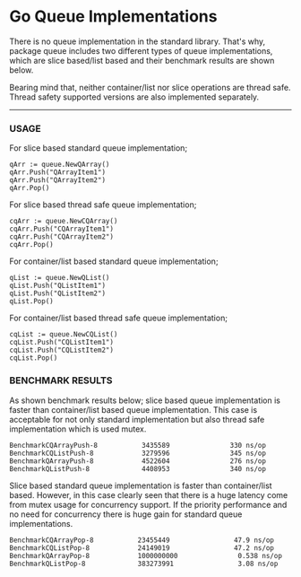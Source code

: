 # Go Queue Implementations

There is no queue implementation in the standard library. 
That's why, package queue includes two different types of queue implementations, 
which are slice based/list based and their benchmark results are shown below. 

Bearing mind that, neither container/list nor slice operations are thread safe. 
Thread safety supported versions are also implemented separately.

____

### USAGE

For slice based standard queue implementation;

    qArr := queue.NewQArray()
    qArr.Push("QArrayItem1")
    qArr.Push("QArrayItem2")
    qArr.Pop()
   
For slice based thread safe queue implementation;

    cqArr := queue.NewCQArray()
	cqArr.Push("CQArrayItem1")
	cqArr.Push("CQArrayItem2")
	cqArr.Pop()

For container/list based standard queue implementation;

    qList := queue.NewQList()
	qList.Push("QListItem1")
	qList.Push("QListItem2")
	qList.Pop()

For container/list based thread safe queue implementation;

    cqList := queue.NewCQList()
	cqList.Push("CQListItem1")
	cqList.Push("CQListItem2")
	cqList.Pop()

### BENCHMARK RESULTS

As shown benchmark results below; slice based queue implementation is faster than container/list based queue implementation. 
This case is acceptable for not only standard implementation but also thread safe implementation which is used mutex.

    BenchmarkCQArrayPush-8           3435589               330 ns/op
    BenchmarkCQListPush-8            3279596               345 ns/op
    BenchmarkQArrayPush-8            4522604               276 ns/op
    BenchmarkQListPush-8             4408953               340 ns/op

Slice based standard queue implementation is faster than container/list based. 
However, in this case clearly seen that there is a huge latency come from mutex usage for concurrency support. 
If the priority performance and no need for concurrency there is huge gain for standard queue implementations.

    BenchmarkCQArrayPop-8           23455449                47.9 ns/op
    BenchmarkCQListPop-8            24149019                47.2 ns/op
    BenchmarkQArrayPop-8            1000000000               0.538 ns/op
    BenchmarkQListPop-8             383273991                3.08 ns/op
